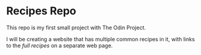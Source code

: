 <h1>Recipes Repo</h1>
<p>This repo is my first small project with The Odin Project.</p>
<p>I will be creating a website that has multiple common recipes in it, with links to the <em>full recipes</em> on a separate web page.</p>